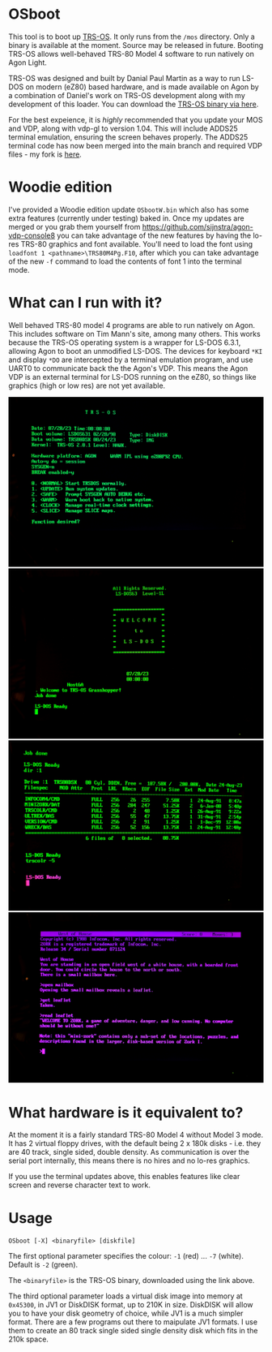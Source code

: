 # OSboot
This tool is to boot up [TRS-OS](https://danielpaulmartin.com/home/research/). It only runs from the `/mos` directory. Only a binary is available at the moment. Source may be released in future. Booting TRS-OS allows well-behaved TRS-80 Model 4 software to run natively on Agon Light.

TRS-OS was designed and built by Danial Paul Martin as a way to run LS-DOS on modern (eZ80) based hardware, and is made available on Agon by a combination of Daniel's work on TRS-OS development along with my development of this loader. You can download the [TRS-OS binary via here](https://danielpaulmartin.com/how%20do%20i%20get/).

For the best expeience, it is *highly* recommended that you update your MOS and VDP, along with vdp-gl to version 1.04. This will include ADDS25 terminal emulation, ensuring the screen behaves properly. The ADDS25 terminal code has now been merged into the main branch and required VDP files - my fork is [here](https://github.com/sijnstra/vdp-gl).

# Woodie edition
I've provided a Woodie edition update `OSbootW.bin` which also has some extra features (currently under testing) baked in. Once my updates are merged or you grab them yourself from https://github.com/sijnstra/agon-vdp-console8 you can take advantage of the new features by having the lo-res TRS-80 graphics and font available. You'll need to load the font using `loadfont 1 <pathname>\TRS80M4Pg.F10`, after which you can take advantage of the new `-f` command to load the contents of font 1 into the terminal mode.

# What can I run with it?
Well behaved TRS-80 model 4 programs are able to run natively on Agon. This includes software on Tim Mann's site, among many others. This works because the TRS-OS operating system is a wrapper for LS-DOS 6.3.1, allowing Agon to boot an unmodified LS-DOS. The devices for keyboard `*KI` and display `*DO` are intercepted by a terminal emulation program, and use UART0 to communicate back the the Agon's VDP. This means the Agon VDP is an external terminal for LS-DOS running on the eZ80, so things like graphics (high or low res) are not yet available.

![TRS-OS screenshot 1](DSCX0033_sm.jpg)
![TRS-OS screenshot 2](DSCX0035_sm.jpg)
![TRS-OS screenshot 3](DSCX0037_r1_sm.jpg)
![TRS-OS screenshot 4](DSCX0031_sm.jpg)

# What hardware is it equivalent to?
At the moment it is a fairly standard TRS-80 Model 4 without Model 3 mode. It has 2 virtual floppy drives, with the default being 2 x 180k disks - i.e. they are 40 track, single sided, double density. As communication is over the serial port internally, this means there is no hires and no lo-res graphics. 

If you use the terminal updates above, this enables features like clear screen and reverse character text to work.

# Usage
`OSboot [-X] <binaryfile> [diskfile]`

The first optional parameter specifies the colour: `-1` (red) ... `-7` (white). Default is `-2` (green).

The `<binaryfile>` is the TRS-OS binary, downloaded using the link above.

The third optional parameter loads a virtual disk image into memory at `0x45300`, in JV1 or DiskDISK format, up to 210K in size. DiskDISK will allow you to have your disk geometry of choice, while JV1 is a much simpler format. There are a few programs out there to maipulate JV1 formats. I use them to create an 80 track single sided single density disk which fits in the 210k space.
